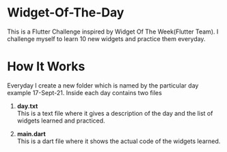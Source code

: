 # Widget-Of-The-Day
This is a Flutter Challenge inspired by Widget Of The Week(Flutter Team). I challenge myself to learn 10 new widgets and practice them everyday.

# How It Works
Everyday I create a new folder which is named by the particular day example 17-Sept-21. Inside each day contains two files <br>
1. <b> day.txt </b><br>
This is a text file where it gives a description of the day and the list of widgets learned and practiced. <br>

2. <b> main.dart </b><br>
This is a dart file where it shows the actual code of the widgets learned. <br>
